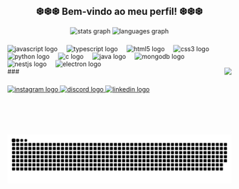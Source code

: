 <h2 align="center">❆❆❆ Bem-vindo ao meu perfil! ❆❆❆</h2>

###

<div align="center">
  <img src="https://github-readme-stats.vercel.app/api?username=iancostag&hide_title=false&hide_rank=false&show_icons=true&include_all_commits=true&count_private=true&disable_animations=false&theme=nord&locale=en&hide_border=false&custom_title=Meus%20Status!" height="150" alt="stats graph"  />
  <img src="https://github-readme-stats.vercel.app/api/top-langs?username=iancostag&locale=pt-br&hide_title=false&layout=compact&card_width=320&langs_count=5&theme=nord&hide_border=false&custom_title=Minhas%20Linguagens" height="150" alt="languages graph"  />
</div>

###

  <div align="left">
    <img src="https://cdn.jsdelivr.net/gh/devicons/devicon/icons/javascript/javascript-original.svg" height="30" alt="javascript logo"  />
    <img width="12" />
    <img src="https://cdn.jsdelivr.net/gh/devicons/devicon/icons/typescript/typescript-original.svg" height="30" alt="typescript logo"  />
    <img width="12" />
    <img src="https://cdn.jsdelivr.net/gh/devicons/devicon/icons/html5/html5-original.svg" height="30" alt="html5 logo"  />
    <img width="12" />
    <img src="https://cdn.jsdelivr.net/gh/devicons/devicon/icons/css3/css3-original.svg" height="30" alt="css3 logo"  />
    <img width="12" />
    <img src="https://cdn.jsdelivr.net/gh/devicons/devicon/icons/python/python-original.svg" height="30" alt="python logo"  />
    <img width="12" />
    <img src="https://cdn.jsdelivr.net/gh/devicons/devicon/icons/c/c-original.svg" height="30" alt="c logo"  />
    <img width="12" />
    <img src="https://cdn.jsdelivr.net/gh/devicons/devicon/icons/java/java-original.svg" height="30" alt="java logo"  />
    <img width="12" />
    <img src="https://cdn.jsdelivr.net/gh/devicons/devicon/icons/mongodb/mongodb-original.svg" height="30" alt="mongodb logo"  />
    <img width="12" />
    <img src="https://cdn.jsdelivr.net/gh/devicons/devicon/icons/nestjs/nestjs-original.svg" height="30" alt="nestjs logo"  />
    <img width="12" />
    <img src="https://cdn.jsdelivr.net/gh/devicons/devicon/icons/electron/electron-original.svg" height="30" alt="electron logo"  />
  </div>
###

  <img align="right" height="150" src="https://i.imgflip.com/9hrpx0.gif"  />
  
###

<div align="left">
  <a href="https://www.instagram.com/ian_costa_g/" target="_blank">
    <img src="https://raw.githubusercontent.com/maurodesouza/profile-readme-generator/master/src/assets/icons/social/instagram/default.svg" width="47" height="35" alt="instagram logo"  />
  </a>
  <a href="https://discordapp.com/users/356130327778951169" target="_blank">
    <img src="https://raw.githubusercontent.com/maurodesouza/profile-readme-generator/master/src/assets/icons/social/discord/default.svg" width="47" height="35" alt="discord logo"  />
  </a>
  <a href="https://www.linkedin.com/in/iancostaguimaraes/" target="_blank">
    <img src="https://raw.githubusercontent.com/maurodesouza/profile-readme-generator/master/src/assets/icons/social/linkedin/default.svg" width="47" height="35" alt="linkedin logo"  />
  </a>
</div>

###

<br clear="both">

<img src="https://raw.githubusercontent.com/iancostag/iancostag/output/snake.svg" alt="Snake animation" />

###
